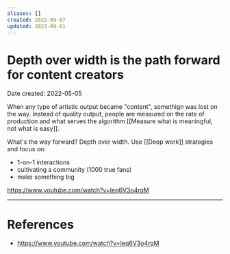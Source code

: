 ```yaml
---
aliases: []
created: 2022-09-07
updated: 2023-09-01
---
```


# Depth over width is the path forward for content creators
Date created: 2022-05-05

When any type of artistic output became "content", somethign was lost on the way. Instead of quality output, people are measured on the rate of production and what serves the algorithm [[Measure what is meaningful, not what is easy]].

What's the way forward? Depth over width. Use [[Deep work]] strategies and focus on:
- 1-on-1 interactions
- cultivating a community (1000 true fans)
- make something big

https://www.youtube.com/watch?v=Ieq6V3o4rqM


---
# References
* https://www.youtube.com/watch?v=Ieq6V3o4rqM